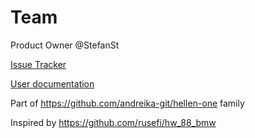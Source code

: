 # Team

Product Owner @StefanSt

[Issue Tracker](https://github.com/rusefi/hellen88bmw-issues)

[User documentation](https://rusefi.com/s/hellen88bmw)

Part of https://github.com/andreika-git/hellen-one family

Inspired by https://github.com/rusefi/hw_88_bmw
